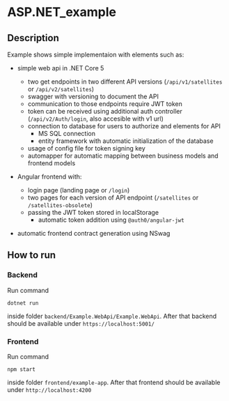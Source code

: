 # ASP.NET_example

## Description

Example shows simple implementaion with elements such as:

- simple web api in .NET Core 5
    - two get endpoints in two different API versions (`/api/v1/satellites` or `/api/v2/satellites`)
    - swagger with versioning to document the API
    - communication to those endpoints require JWT token
    - token can be received using additional auth controller (`/api/v2/Auth/login`, also accesible with v1 url)
    - connection to database for users to authorize and elements for API
        - MS SQL connection
        - entity framework with automatic initialization of the database
    - usage of config file for token signing key
    - automapper for automatic mapping between business models and frontend models

- Angular frontend with:
    - login page (landing page or `/login`)
    - two pages for each version of API endpoint (`/satellites` or `/satellites-obsolete`)
    - passing the JWT token stored in localStorage
        - automatic token addition using `@auth0/angular-jwt`

- automatic frontend contract generation using NSwag

## How to run

### Backend
Run command 
```
dotnet run
```
inside folder `backend/Example.WebApi/Example.WebApi`. After that backend should be available under `https://localhost:5001/`

### Frontend
Run command 
```
npm start
```
inside folder `frontend/example-app`. After that frontend should be available under `http://localhost:4200`
